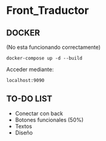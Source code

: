 # Front_Traductor
## DOCKER
(No esta funcionando correctamente) 
```
docker-compose up -d --build
```

Acceder mediante:
```
localhost:9090
```

## TO-DO LIST
- Conectar con back
- Botones funcionales (50%)
- Textos
- Diseño
